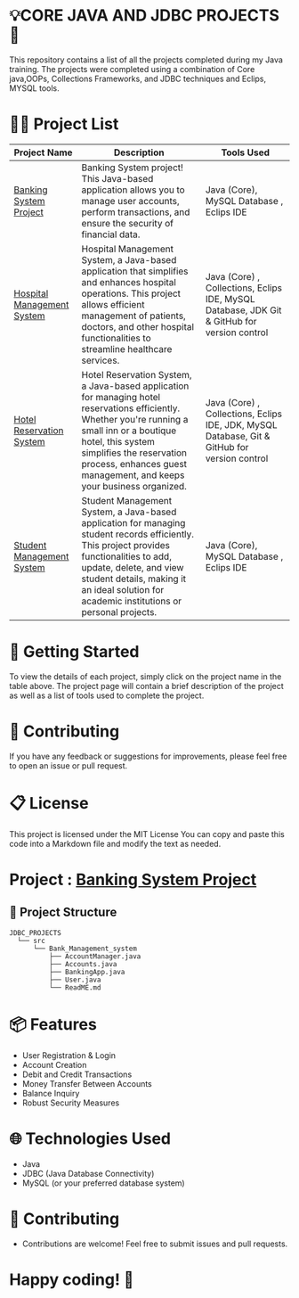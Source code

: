 # 💡CORE JAVA AND JDBC PROJECTS 🎉
This repository contains a list of all the projects completed during my Java training. The projects were completed using a combination of Core java,OOPs, Collections Frameworks, and JDBC techniques and Eclips, 
 MYSQL tools.

# 👩‍💻 Project List

| Project Name | Description | Tools Used |
|--------------|-------------|------------|
|[Banking System Project](./src/Bank_Management_system)|Banking System project! This Java-based application allows you to manage user accounts, perform transactions, and ensure the security of financial data.|Java (Core),  MySQL Database , Eclips IDE|
|[Hospital Management System](./src/HospitalManagementSystem) |Hospital Management System, a Java-based application that simplifies and enhances hospital operations. This project allows efficient management of patients, doctors, and other hospital functionalities to streamline healthcare services.|Java (Core) , Collections, Eclips IDE,  MySQL Database, JDK Git & GitHub for version control |
|[Hotel Reservation System](./src/HotalManagementSystem) |Hotel Reservation System, a Java-based application for managing hotel reservations efficiently. Whether you're running a small inn or a boutique hotel, this system simplifies the reservation process, enhances guest management, and keeps your business organized.|Java (Core) , Collections, Eclips IDE, JDK, MySQL Database, Git & GitHub for version control |
|[Student Management System](./src/com/student/manage/README.md) |Student Management System, a Java-based application for managing student records efficiently. This project provides functionalities to add, update, delete, and view student details, making it an ideal solution for academic institutions or personal projects.|Java (Core),  MySQL Database , Eclips IDE|


# 🚀 Getting Started
To view the details of each project, simply click on the project name in the table above. The project page will contain a brief description of the project as well as a list of tools used to complete the project.
# 🤝 Contributing
If you have any feedback or suggestions for improvements, please feel free to open an issue or pull request.
# 📋 License
This project is licensed under the MIT License 
You can copy and paste this code into a Markdown file and modify the text as needed.
# Project : [Banking System Project](./src/Bank_Management_system)  
## 📂 Project Structure
 ```plaintext
JDBC_PROJECTS
   └── src
       └── Bank_Management_system
           ├── AccountManager.java
           ├── Accounts.java
           ├── BankingApp.java
           ├── User.java
           └── ReadME.md
```

# 📦 Features
- User Registration & Login
- Account Creation
- Debit and Credit Transactions
- Money Transfer Between Accounts
- Balance Inquiry
- Robust Security Measures

# 🌐 Technologies Used
- Java
- JDBC (Java Database Connectivity)
- MySQL (or your preferred database system)
 
# 🤝 Contributing
- Contributions are welcome! Feel free to submit issues and pull requests.
# Happy coding! 🎉
